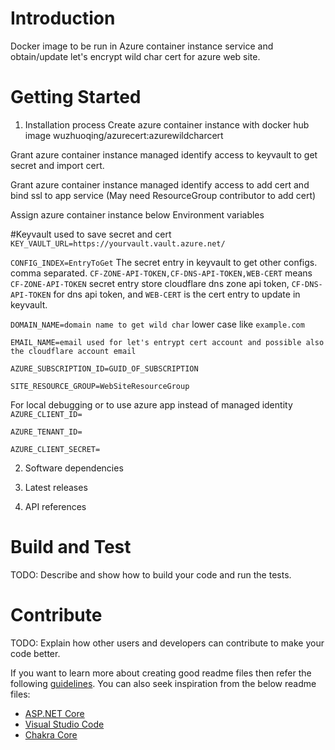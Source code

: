 # Introduction 
Docker image to be run in Azure container instance service and obtain/update let's encrypt wild char cert for azure web site.

# Getting Started

1.	Installation process
  Create azure container instance with docker hub image wuzhuoqing/azurecert:azurewildcharcert
  
  Grant azure container instance managed identify access to keyvault to get secret and import cert.
  
  Grant azure container instance managed identify access to add cert and bind ssl to app service (May need ResourceGroup contributor to add cert)
  
  Assign azure container instance below Environment variables

#Keyvault used to save secret and cert
`KEY_VAULT_URL=https://yourvault.vault.azure.net/`

`CONFIG_INDEX=EntryToGet` The secret entry in keyvault to get other configs. comma separated. `CF-ZONE-API-TOKEN,CF-DNS-API-TOKEN,WEB-CERT` means `CF-ZONE-API-TOKEN` secret entry store cloudflare dns zone api token, `CF-DNS-API-TOKEN` for dns api token, and `WEB-CERT` is the cert entry to update in keyvault.

`DOMAIN_NAME=domain name to get wild char` lower case like `example.com`

`EMAIL_NAME=email used for let's entrypt cert account and possible also the cloudflare account email`

`AZURE_SUBSCRIPTION_ID=GUID_OF_SUBSCRIPTION`

`SITE_RESOURCE_GROUP=WebSiteResourceGroup`

For local debugging or to use azure app instead of managed identity
`AZURE_CLIENT_ID=`

`AZURE_TENANT_ID=`

`AZURE_CLIENT_SECRET=`

2.	Software dependencies

3.	Latest releases
4.	API references

# Build and Test
TODO: Describe and show how to build your code and run the tests. 

# Contribute
TODO: Explain how other users and developers can contribute to make your code better. 

If you want to learn more about creating good readme files then refer the following [guidelines](https://docs.microsoft.com/en-us/azure/devops/repos/git/create-a-readme?view=azure-devops). You can also seek inspiration from the below readme files:
- [ASP.NET Core](https://github.com/aspnet/Home)
- [Visual Studio Code](https://github.com/Microsoft/vscode)
- [Chakra Core](https://github.com/Microsoft/ChakraCore)
